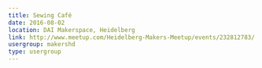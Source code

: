 ```yaml
---
title: Sewing Café
date: 2016-08-02
location: DAI Makerspace, Heidelberg
link: http://www.meetup.com/Heidelberg-Makers-Meetup/events/232812783/
usergroup: makershd
type: usergroup
---
```

